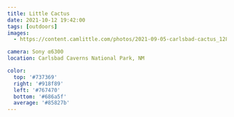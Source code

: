 ```yaml
---
title: Little Cactus
date: 2021-10-12 19:42:00
tags: [outdoors]
images:
  - https://content.camlittle.com/photos/2021-09-05-carlsbad-cactus_1280.jpg

camera: Sony α6300
location: Carlsbad Caverns National Park, NM

color:
  top: '#737369'
  right: '#918f89'
  left: '#767470'
  bottom: '#686a5f'
  average: '#85827b'
---
```


